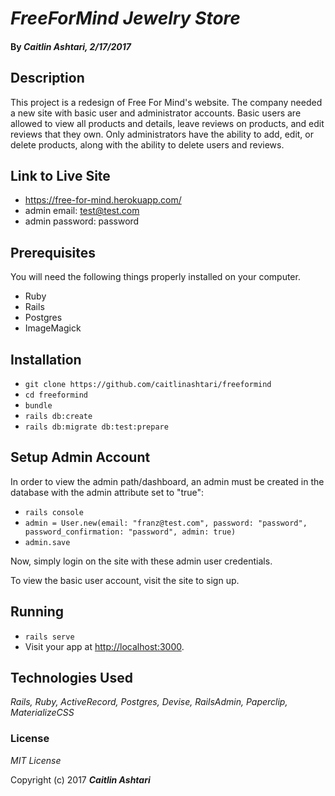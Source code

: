# _FreeForMind Jewelry Store_

#### By _**Caitlin Ashtari**, 2/17/2017_

## Description

This project is a redesign of Free For Mind's website. The company needed a new site with basic user and administrator accounts. Basic users are allowed to view all products and details, leave reviews on products, and edit reviews that they own. Only administrators have the ability to add, edit, or delete products, along with the ability to delete users and reviews.

## Link to Live Site

* https://free-for-mind.herokuapp.com/
* admin email: test@test.com
* admin password: password

## Prerequisites

You will need the following things properly installed on your computer.

* Ruby
* Rails
* Postgres
* ImageMagick

## Installation

* `git clone https://github.com/caitlinashtari/freeformind`
* `cd freeformind`
* `bundle`
* `rails db:create`
* `rails db:migrate db:test:prepare`

## Setup Admin Account

In order to view the admin path/dashboard, an admin must be created in the database with the admin attribute set to "true":

* `rails console`
* `admin = User.new(email: "franz@test.com", password: "password", password_confirmation: "password", admin: true)`
* `admin.save`

Now, simply login on the site with these admin user credentials.

To view the basic user account, visit the site to sign up.

## Running

* `rails serve`
* Visit your app at [http://localhost:3000](http://localhost:3000).

## Technologies Used

_Rails, Ruby, ActiveRecord, Postgres, Devise, RailsAdmin, Paperclip, MaterializeCSS_

### License

*MIT License*

Copyright (c) 2017 **_Caitlin Ashtari_**
